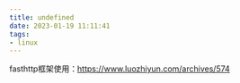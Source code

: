 ```yaml
---
title: undefined
date: 2023-01-19 11:11:41
tags:
- linux
---
```


fasthttp框架使用：https://www.luozhiyun.com/archives/574

